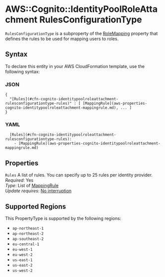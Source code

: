 # AWS::Cognito::IdentityPoolRoleAttachment RulesConfigurationType<a name="aws-properties-cognito-identitypoolroleattachment-rulesconfigurationtype"></a>

`RulesConfigurationType` is a subproperty of the [RoleMapping](https://docs.aws.amazon.com/AWSCloudFormation/latest/UserGuide/aws-properties-cognito-identitypoolroleattachment-rolemapping.html) property that defines the rules to be used for mapping users to roles\.

## Syntax<a name="aws-properties-cognito-identitypoolroleattachment-rulesconfigurationtype-syntax"></a>

To declare this entity in your AWS CloudFormation template, use the following syntax:

### JSON<a name="aws-properties-cognito-identitypoolroleattachment-rulesconfigurationtype-syntax.json"></a>

```
{
  "[Rules](#cfn-cognito-identitypoolroleattachment-rulesconfigurationtype-rules)" : [ [MappingRule](aws-properties-cognito-identitypoolroleattachment-mappingrule.md), ... ]
}
```

### YAML<a name="aws-properties-cognito-identitypoolroleattachment-rulesconfigurationtype-syntax.yaml"></a>

```
  [Rules](#cfn-cognito-identitypoolroleattachment-rulesconfigurationtype-rules): 
    - [MappingRule](aws-properties-cognito-identitypoolroleattachment-mappingrule.md)
```

## Properties<a name="aws-properties-cognito-identitypoolroleattachment-rulesconfigurationtype-properties"></a>

`Rules`  <a name="cfn-cognito-identitypoolroleattachment-rulesconfigurationtype-rules"></a>
A list of rules\. You can specify up to 25 rules per identity provider\.  
*Required*: Yes  
*Type*: List of [MappingRule](aws-properties-cognito-identitypoolroleattachment-mappingrule.md)  
*Update requires*: [No interruption](https://docs.aws.amazon.com/AWSCloudFormation/latest/UserGuide/using-cfn-updating-stacks-update-behaviors.html#update-no-interrupt)

## Supported Regions

This PropertyType is supported by the following regions:

- `ap-northeast-1`
- `ap-northeast-2`
- `ap-southeast-2`
- `eu-central-1`
- `eu-west-1`
- `eu-west-2`
- `us-east-1`
- `us-east-2`
- `us-west-2`
